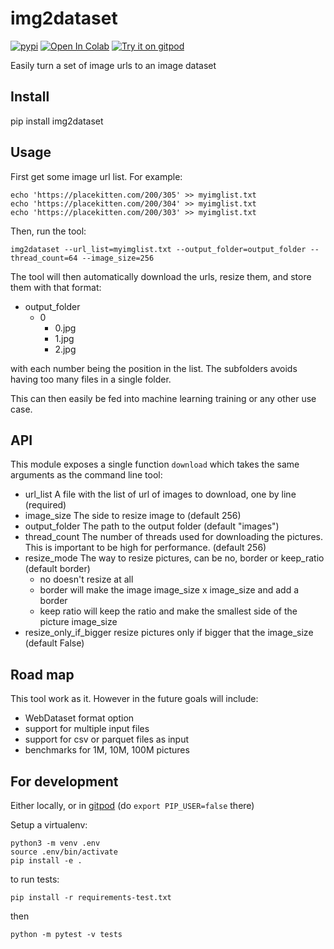 # img2dataset
[![pypi](https://img.shields.io/pypi/v/img2dataset.svg)](https://pypi.python.org/pypi/img2dataset)
[![Open In Colab](https://colab.research.google.com/assets/colab-badge.svg)](https://colab.research.google.com/github/rom1504/img2dataset/blob/master/notebook/img2dataset_getting_started.ipynb)
[![Try it on gitpod](https://img.shields.io/badge/try-on%20gitpod-brightgreen.svg)](https://gitpod.io/#https://github.com/rom1504/img2dataset)

Easily turn a set of image urls to an image dataset

## Install

pip install img2dataset

## Usage

First get some image url list. For example:
```
echo 'https://placekitten.com/200/305' >> myimglist.txt
echo 'https://placekitten.com/200/304' >> myimglist.txt
echo 'https://placekitten.com/200/303' >> myimglist.txt
```

Then, run the tool:

```
img2dataset --url_list=myimglist.txt --output_folder=output_folder --thread_count=64 --image_size=256
```

The tool will then automatically download the urls, resize them, and store them with that format:
* output_folder
    * 0
        * 0.jpg
        * 1.jpg
        * 2.jpg

with each number being the position in the list. The subfolders avoids having too many files in a single folder.

This can then easily be fed into machine learning training or any other use case.

## API

This module exposes a single function `download` which takes the same arguments as the command line tool:

* url_list A file with the list of url of images to download, one by line (required)
* image_size The side to resize image to (default 256)
* output_folder The path to the output folder (default "images")
* thread_count The number of threads used for downloading the pictures. This is important to be high for performance. (default 256)
* resize_mode The way to resize pictures, can be no, border or keep_ratio (default border)
  * no doesn't resize at all
  * border will make the image image_size x image_size and add a border
  * keep ratio will keep the ratio and make the smallest side of the picture image_size
* resize_only_if_bigger resize pictures only if bigger that the image_size (default False)

## Road map

This tool work as it. However in the future goals will include:

* WebDataset format option
* support for multiple input files
* support for csv or parquet files as input
* benchmarks for 1M, 10M, 100M pictures

## For development

Either locally, or in [gitpod](https://gitpod.io/#https://github.com/rom1504/img2dataset) (do `export PIP_USER=false` there)

Setup a virtualenv:

```
python3 -m venv .env
source .env/bin/activate
pip install -e .
```

to run tests:
```
pip install -r requirements-test.txt
```
then 
```
python -m pytest -v tests
```
